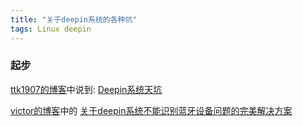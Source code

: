 ```yaml
---
title: "关于deepin系统的各种坑"
tags: Linux deepin 
---
```


### 起步
[ttk1907的博客](https://ttk1907.github.io/)中说到:
[Deepin系统天坑](https://ttk1907.github.io/2019/09/21/xiongdihui-deepin/)

[victor的博客](https://victorfengming.github.io/)中的
[关于deepin系统不能识别蓝牙设备问题的完美解决方案](https://victorfengming.github.io/2019/08/29/deepin-bluetooth/)
